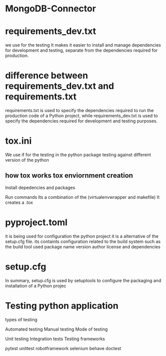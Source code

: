 # MongoDB-Connector

# requirements_dev.txt 

we use for the testing
It makes it easier to install and manage dependencies for development and testing, separate from the dependencies required for production.

# difference between requirements_dev.txt and requirements.txt

requirements.txt is used to specify the dependencies required to run the production code of a Python project, while requirements_dev.txt is used to specify the dependencies required for development and testing purposes.

# tox.ini

We use if for the testing in the python package testing against different version of the python

## how tox works tox enviornment creation

Install depedencies and packages

Run commands
Its a combination of the (virtualenvwrapper and makefile)
It creates a .tox

# pyproject.toml

it is being used for configuration the python project it is a alternative of the setup.cfg file. its containts configuration related to the build system such as the build tool used package name version author license and dependencies

# setup.cfg

In summary, setup.cfg is used by setuptools to configure the packaging and installation of a Python projec

# Testing python application

types of testing

Automated testing
Manual testing
Mode of testing

Unit testing
Integration tests
Testing frameworks

pytest
unittest
robotframework
selenium
behave
doctest
